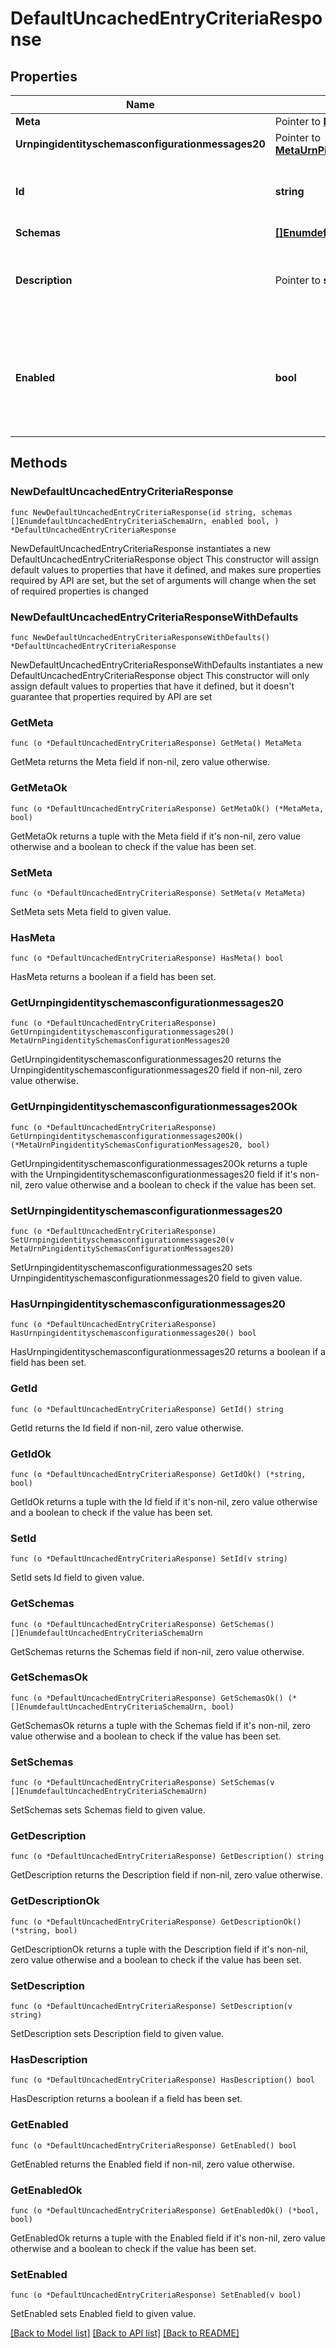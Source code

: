 # DefaultUncachedEntryCriteriaResponse

## Properties

Name | Type | Description | Notes
------------ | ------------- | ------------- | -------------
**Meta** | Pointer to [**MetaMeta**](MetaMeta.md) |  | [optional] 
**Urnpingidentityschemasconfigurationmessages20** | Pointer to [**MetaUrnPingidentitySchemasConfigurationMessages20**](MetaUrnPingidentitySchemasConfigurationMessages20.md) |  | [optional] 
**Id** | **string** | Name of the Uncached Entry Criteria | 
**Schemas** | [**[]EnumdefaultUncachedEntryCriteriaSchemaUrn**](EnumdefaultUncachedEntryCriteriaSchemaUrn.md) |  | 
**Description** | Pointer to **string** | A description for this Uncached Entry Criteria | [optional] 
**Enabled** | **bool** | Indicates whether this Uncached Entry Criteria is enabled for use in the server. | 

## Methods

### NewDefaultUncachedEntryCriteriaResponse

`func NewDefaultUncachedEntryCriteriaResponse(id string, schemas []EnumdefaultUncachedEntryCriteriaSchemaUrn, enabled bool, ) *DefaultUncachedEntryCriteriaResponse`

NewDefaultUncachedEntryCriteriaResponse instantiates a new DefaultUncachedEntryCriteriaResponse object
This constructor will assign default values to properties that have it defined,
and makes sure properties required by API are set, but the set of arguments
will change when the set of required properties is changed

### NewDefaultUncachedEntryCriteriaResponseWithDefaults

`func NewDefaultUncachedEntryCriteriaResponseWithDefaults() *DefaultUncachedEntryCriteriaResponse`

NewDefaultUncachedEntryCriteriaResponseWithDefaults instantiates a new DefaultUncachedEntryCriteriaResponse object
This constructor will only assign default values to properties that have it defined,
but it doesn't guarantee that properties required by API are set

### GetMeta

`func (o *DefaultUncachedEntryCriteriaResponse) GetMeta() MetaMeta`

GetMeta returns the Meta field if non-nil, zero value otherwise.

### GetMetaOk

`func (o *DefaultUncachedEntryCriteriaResponse) GetMetaOk() (*MetaMeta, bool)`

GetMetaOk returns a tuple with the Meta field if it's non-nil, zero value otherwise
and a boolean to check if the value has been set.

### SetMeta

`func (o *DefaultUncachedEntryCriteriaResponse) SetMeta(v MetaMeta)`

SetMeta sets Meta field to given value.

### HasMeta

`func (o *DefaultUncachedEntryCriteriaResponse) HasMeta() bool`

HasMeta returns a boolean if a field has been set.

### GetUrnpingidentityschemasconfigurationmessages20

`func (o *DefaultUncachedEntryCriteriaResponse) GetUrnpingidentityschemasconfigurationmessages20() MetaUrnPingidentitySchemasConfigurationMessages20`

GetUrnpingidentityschemasconfigurationmessages20 returns the Urnpingidentityschemasconfigurationmessages20 field if non-nil, zero value otherwise.

### GetUrnpingidentityschemasconfigurationmessages20Ok

`func (o *DefaultUncachedEntryCriteriaResponse) GetUrnpingidentityschemasconfigurationmessages20Ok() (*MetaUrnPingidentitySchemasConfigurationMessages20, bool)`

GetUrnpingidentityschemasconfigurationmessages20Ok returns a tuple with the Urnpingidentityschemasconfigurationmessages20 field if it's non-nil, zero value otherwise
and a boolean to check if the value has been set.

### SetUrnpingidentityschemasconfigurationmessages20

`func (o *DefaultUncachedEntryCriteriaResponse) SetUrnpingidentityschemasconfigurationmessages20(v MetaUrnPingidentitySchemasConfigurationMessages20)`

SetUrnpingidentityschemasconfigurationmessages20 sets Urnpingidentityschemasconfigurationmessages20 field to given value.

### HasUrnpingidentityschemasconfigurationmessages20

`func (o *DefaultUncachedEntryCriteriaResponse) HasUrnpingidentityschemasconfigurationmessages20() bool`

HasUrnpingidentityschemasconfigurationmessages20 returns a boolean if a field has been set.

### GetId

`func (o *DefaultUncachedEntryCriteriaResponse) GetId() string`

GetId returns the Id field if non-nil, zero value otherwise.

### GetIdOk

`func (o *DefaultUncachedEntryCriteriaResponse) GetIdOk() (*string, bool)`

GetIdOk returns a tuple with the Id field if it's non-nil, zero value otherwise
and a boolean to check if the value has been set.

### SetId

`func (o *DefaultUncachedEntryCriteriaResponse) SetId(v string)`

SetId sets Id field to given value.


### GetSchemas

`func (o *DefaultUncachedEntryCriteriaResponse) GetSchemas() []EnumdefaultUncachedEntryCriteriaSchemaUrn`

GetSchemas returns the Schemas field if non-nil, zero value otherwise.

### GetSchemasOk

`func (o *DefaultUncachedEntryCriteriaResponse) GetSchemasOk() (*[]EnumdefaultUncachedEntryCriteriaSchemaUrn, bool)`

GetSchemasOk returns a tuple with the Schemas field if it's non-nil, zero value otherwise
and a boolean to check if the value has been set.

### SetSchemas

`func (o *DefaultUncachedEntryCriteriaResponse) SetSchemas(v []EnumdefaultUncachedEntryCriteriaSchemaUrn)`

SetSchemas sets Schemas field to given value.


### GetDescription

`func (o *DefaultUncachedEntryCriteriaResponse) GetDescription() string`

GetDescription returns the Description field if non-nil, zero value otherwise.

### GetDescriptionOk

`func (o *DefaultUncachedEntryCriteriaResponse) GetDescriptionOk() (*string, bool)`

GetDescriptionOk returns a tuple with the Description field if it's non-nil, zero value otherwise
and a boolean to check if the value has been set.

### SetDescription

`func (o *DefaultUncachedEntryCriteriaResponse) SetDescription(v string)`

SetDescription sets Description field to given value.

### HasDescription

`func (o *DefaultUncachedEntryCriteriaResponse) HasDescription() bool`

HasDescription returns a boolean if a field has been set.

### GetEnabled

`func (o *DefaultUncachedEntryCriteriaResponse) GetEnabled() bool`

GetEnabled returns the Enabled field if non-nil, zero value otherwise.

### GetEnabledOk

`func (o *DefaultUncachedEntryCriteriaResponse) GetEnabledOk() (*bool, bool)`

GetEnabledOk returns a tuple with the Enabled field if it's non-nil, zero value otherwise
and a boolean to check if the value has been set.

### SetEnabled

`func (o *DefaultUncachedEntryCriteriaResponse) SetEnabled(v bool)`

SetEnabled sets Enabled field to given value.



[[Back to Model list]](../README.md#documentation-for-models) [[Back to API list]](../README.md#documentation-for-api-endpoints) [[Back to README]](../README.md)


